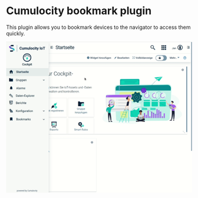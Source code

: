 # Cumulocity bookmark plugin
This plugin allows you to bookmark devices to the navigator to access them quickly.

![Image](img/bookmark-plugin.gif)
